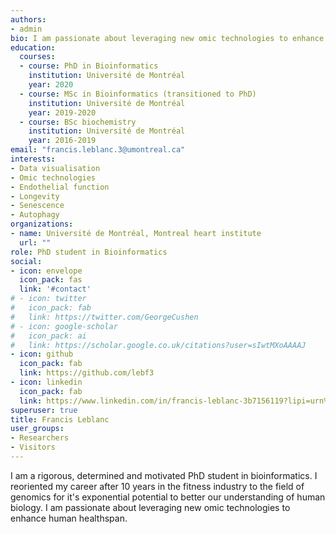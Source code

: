 ```yaml
---
authors:
- admin
bio: I am passionate about leveraging new omic technologies to enhance human healthspan.
education:
  courses:
  - course: PhD in Bioinformatics
    institution: Université de Montréal
    year: 2020
  - course: MSc in Bioinformatics (transitioned to PhD)
    institution: Université de Montréal
    year: 2019-2020
  - course: BSc biochemistry
    institution: Université de Montréal
    year: 2016-2019
email: "francis.leblanc.3@umontreal.ca"
interests:
- Data visualisation
- Omic technologies
- Endothelial function
- Longevity
- Senescence
- Autophagy
organizations:
- name: Université de Montréal, Montreal heart institute
  url: ""
role: PhD student in Bioinformatics
social:
- icon: envelope
  icon_pack: fas
  link: '#contact'
# - icon: twitter
#   icon_pack: fab
#   link: https://twitter.com/GeorgeCushen
# - icon: google-scholar
#   icon_pack: ai
#   link: https://scholar.google.co.uk/citations?user=sIwtMXoAAAAJ
- icon: github
  icon_pack: fab
  link: https://github.com/lebf3
- icon: linkedin
  icon_pack: fab
  link: https://www.linkedin.com/in/francis-leblanc-3b7156119?lipi=urn%3Ali%3Apage%3Ad_flagship3_profile_view_base_contact_details%3BF4uWS4z4S%2Be6lDWq2mVaTA%3D%3D
superuser: true
title: Francis Leblanc
user_groups:
- Researchers
- Visitors
---
```


I am a rigorous, determined and motivated PhD student in bioinformatics. I reoriented my career after 10 years in the fitness industry to the field of genomics for it's exponential potential to better our understanding of human biology. I am passionate about leveraging new omic technologies to enhance human healthspan.